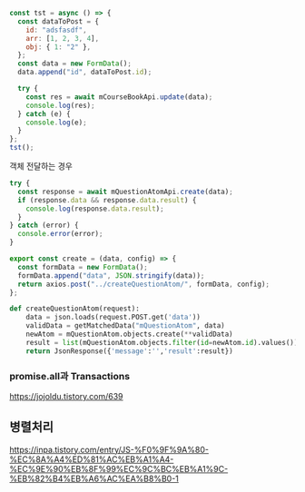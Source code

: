 ```js
const tst = async () => {
  const dataToPost = {
    id: "adsfasdf",
    arr: [1, 2, 3, 4],
    obj: { 1: "2" },
  };
  const data = new FormData();
  data.append("id", dataToPost.id);

  try {
    const res = await mCourseBookApi.update(data);
    console.log(res);
  } catch (e) {
    console.log(e);
  }
};
tst();
```

객체 전달하는 경우

```js
try {
  const response = await mQuestionAtomApi.create(data);
  if (response.data && response.data.result) {
    console.log(response.data.result);
  }
} catch (error) {
  console.error(error);
}
```

```js
export const create = (data, config) => {
  const formData = new FormData();
  formData.append("data", JSON.stringify(data));
  return axios.post("../createQuestionAtom/", formData, config);
};
```

```Python
def createQuestionAtom(request):
    data = json.loads(request.POST.get('data'))
    validData = getMatchedData("mQuestionAtom", data)
    newAtom = mQuestionAtom.objects.create(**validData)
    result = list(mQuestionAtom.objects.filter(id=newAtom.id).values())[0]
    return JsonResponse({'message':'','result':result})
```

### promise.all과 Transactions

https://jojoldu.tistory.com/639

## 병렬처리

https://inpa.tistory.com/entry/JS-%F0%9F%9A%80-%EC%8A%A4%ED%81%AC%EB%A1%A4-%EC%9E%90%EB%8F%99%EC%9C%BC%EB%A1%9C-%EB%82%B4%EB%A6%AC%EA%B8%B0-1
